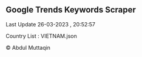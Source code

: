 

## Google Trends Keywords Scraper 
 
Last Update 26-03-2023 , 20:52:57

Country List :
VIETNAM.json



© Abdul Muttaqin 
